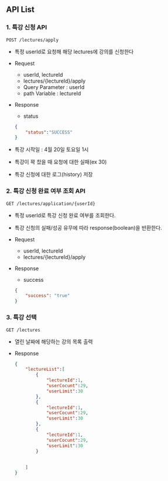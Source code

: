 ## API List

### 1. 특강 신청 API

`POST /lectures/apply`

- 특정 userId로 요청해 해당 lectures에 강의를 신청한다
- Request
    - userId, lectureId
    - lectures/{lectureId}/apply
    - Query Parameter : userId
    - path Variable : lectureId
- Response
    - status
    
    ```json
    {
    	"status":"SUCCESS"
    }
    ```
    
- 특강 시작일 : 4월 20일 토요일 1시
- 특강이 꽉 찼을 때 요청에 대한 실패(ex 30)
- 특강 신청에 대한 로그(history) 저장

### 2. 특강 신청 완료 여부 조회 API

`GET /lectures/application/{userId}` 

- 특정 userId로 특강 신청 완료 여부를 조회한다.
- 특강 신청의 실패/성공 유무에 따라 response(boolean)을 반환한다.
- Request
    - userId, lectureId
    - lectures/{lectureId}/apply
- Response
    - success
    
    ```json
    {
    	"success": "true"
    }
    ```
    

### 3. 특강 선택

`GET /lectures`

- 열린 날짜에 해당하는 강의 목록 출력
- Response
    
    ```json
    {
    	"lectureList":[
    		{
    			"lectureId":1,
    			"userCocunt":29,
    			"userLimit":30
    		},
    		{
    			"lectureId":1,
    			"userCocunt":29,
    			"userLimit":30
    		},
    		{
    			"lectureId":1,
    			"userCocunt":29,
    			"userLimit":30
    		}
    	
    	
    	]
    }
    ```
